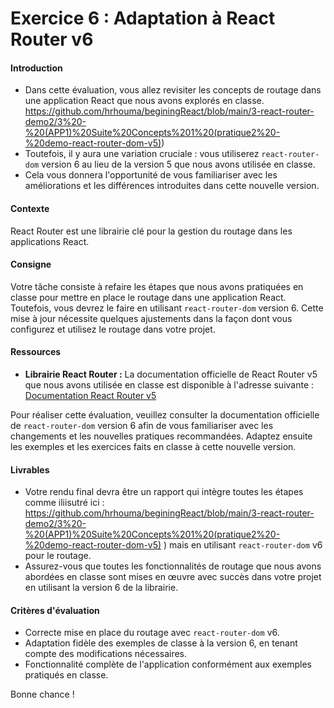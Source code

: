 # Exercice 6 : Adaptation à React Router v6

#### Introduction
- Dans cette évaluation, vous allez revisiter les concepts de routage dans une application React que nous avons explorés en classe.
https://github.com/hrhouma/beginingReact/blob/main/3-react-router-demo2/3%20-%20(APP1)%20Suite%20Concepts%201%20(pratique2%20-%20demo-react-router-dom-v5))
- Toutefois, il y aura une variation cruciale : vous utiliserez `react-router-dom` version 6 au lieu de la version 5 que nous avons utilisée en classe.
- Cela vous donnera l'opportunité de vous familiariser avec les améliorations et les différences introduites dans cette nouvelle version.

#### Contexte
React Router est une librairie clé pour la gestion du routage dans les applications React. 

#### Consigne
Votre tâche consiste à refaire les étapes que nous avons pratiquées en classe pour mettre en place le routage dans une application React. Toutefois, vous devrez le faire en utilisant `react-router-dom` version 6. Cette mise à jour nécessite quelques ajustements dans la façon dont vous configurez et utilisez le routage dans votre projet.

#### Ressources
- **Librairie React Router :** La documentation officielle de React Router v5 que nous avons utilisée en classe est disponible à l'adresse suivante : [Documentation React Router v5](https://v5.reactrouter.com/web/guides/quick-start)
  
Pour réaliser cette évaluation, veuillez consulter la documentation officielle de `react-router-dom` version 6 afin de vous familiariser avec les changements et les nouvelles pratiques recommandées. Adaptez ensuite les exemples et les exercices faits en classe à cette nouvelle version.

#### Livrables
- Votre rendu final devra être un rapport  qui intègre toutes les étapes comme iliisutré ici : https://github.com/hrhouma/beginingReact/blob/main/3-react-router-demo2/3%20-%20(APP1)%20Suite%20Concepts%201%20(pratique2%20-%20demo-react-router-dom-v5) ) mais en utilisant `react-router-dom` v6 pour le routage. 
- Assurez-vous que toutes les fonctionnalités de routage que nous avons abordées en classe sont mises en œuvre avec succès dans votre projet en utilisant la version 6 de la librairie.

#### Critères d'évaluation
- Correcte mise en place du routage avec `react-router-dom` v6.
- Adaptation fidèle des exemples de classe à la version 6, en tenant compte des modifications nécessaires.
- Fonctionnalité complète de l'application conformément aux exemples pratiqués en classe.

Bonne chance !
